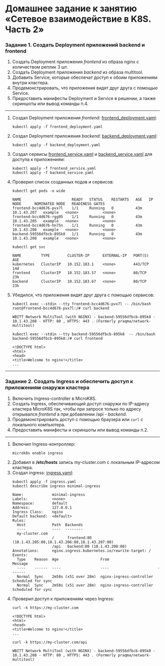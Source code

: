 # Домашнее задание к занятию «Сетевое взаимодействие в K8S. Часть 2»

### Задание 1. Создать Deployment приложений backend и frontend

1. Создать Deployment приложения _frontend_ из образа nginx с количеством реплик 3 шт.
2. Создать Deployment приложения _backend_ из образа multitool. 
3. Добавить Service, которые обеспечат доступ к обоим приложениям внутри кластера. 
4. Продемонстрировать, что приложения видят друг друга с помощью Service.
5. Предоставить манифесты Deployment и Service в решении, а также скриншоты или вывод команды п.4.

------

1. Создал Deployment приложения _frontend_: [frontend_deployment.yaml](frontend_deployment.yaml):
    ```
    kubectl apply -f frontend_deployment.yaml
    ``` 

2. Создал Deployment приложения _backend_: [backend_deployment.yaml](backend_deployment.yaml):
    ```
    kubectl apply -f backend_deployment.yaml
    ```

3. Создал сервисы [frontend_service.yaml](frontend_service.yaml) и [backend_service.yaml](backend_service.yaml) для доступа к приложениям:
    ```
    kubectl apply -f frontend_service.yaml
    kubectl apply -f backend_service.yaml 
    ```

4. Проверил список созданных подов и сервисов:
    ```
    kubectl get pods -o wide
    ```
    ```
    NAME                       READY   STATUS    RESTARTS   AGE   IP            NODE      NOMINATED NODE   READINESS GATES
    frontend-bcc4d676-pvx7l    1/1     Running   0          43m   10.1.43.207   example   <none>           <none>
    frontend-bcc4d676-rgg95    1/1     Running   0          43m   10.1.43.205   example   <none>           <none>
    frontend-bcc4d676-hn75n    1/1     Running   0          43m   10.1.43.206   example   <none>           <none>
    backend-59556dfbcb-895k8   1/1     Running   0          43m   10.1.43.208   example   <none>           <none>
    ```
    ```
    kubectl get svc
    ```
    ```
    NAME         TYPE        CLUSTER-IP      EXTERNAL-IP   PORT(S)   AGE
    kubernetes   ClusterIP   10.152.183.1    <none>        443/TCP   14d
    frontend     ClusterIP   10.152.183.57   <none>        80/TCP    23h
    backend      ClusterIP   10.152.183.67   <none>        80/TCP    23h
    ```
5. Убедился, что приложения видят друг друга с помощью сервисов:
    ```
    kubectl exec --stdin --tty frontend-bcc4d676-pvx7l -- /bin/bash
    root@frontend-bcc4d676-pvx7l:/# curl backend
    ```
    ```
    WBITT Network MultiTool (with NGINX) - backend-59556dfbcb-895k8 - 10.1.43.208 - HTTP: 80 , HTTPS: 443 . (Formerly praqma/network-multitool)
    ```
    ```
    kubectl exec --stdin --tty backend-59556dfbcb-895k8  -- /bin/bash
    backend-59556dfbcb-895k8:/# curl frontend 
    ```
    ```
    <!DOCTYPE html>
    <html>
    <head>
    <title>Welcome to nginx!</title>
    ...
    ```

------

### Задание 2. Создать Ingress и обеспечить доступ к приложениям снаружи кластера

1. Включить Ingress-controller в MicroK8S.
2. Создать Ingress, обеспечивающий доступ снаружи по IP-адресу кластера MicroK8S так, чтобы при запросе только по адресу открывался _frontend_ а при добавлении /api - _backend_.
3. Продемонстрировать доступ с помощью браузера или `curl` с локального компьютера.
4. Предоставить манифесты и скриншоты или вывод команды п.2.

------

1. Включил Ingress-контроллер:
    ```
    microk8s enable ingress
    ```
2. Добавил в **/etc/hosts** запись my-cluster.com с локальным IP-адресом кластера.  
3. Создал ingress: [ingress.yaml](ingress.yaml):
    ```
    kubectl apply -f ingress.yaml 
    kubectl describe ingress minimal-ingress
    ```
    ```
    Name:             minimal-ingress
    Labels:           <none>
    Namespace:        default
    Address:          127.0.0.1
    Ingress Class:    nginx
    Default backend:  <default>
    Rules:
      Host            Path  Backends
      ----            ----  --------
      my-cluster.com  
                      /      frontend:80 (10.1.43.205:80,10.1.43.206:80,10.1.43.207:80)
                      /api   backend:80 (10.1.43.208:80)
    Annotations:      nginx.ingress.kubernetes.io/rewrite-target: /
    Events:
      Type    Reason  Age                   From                      Message
      ----    ------  ----                  ----                      -------
      Normal  Sync    2m58s (x51 over 28m)  nginx-ingress-controller  Scheduled for sync
      Normal  Sync    2m58s (x51 over 28m)  nginx-ingress-controller  Scheduled for sync
    ```
4. Проверил доступ к приложениям через Ingress:
    ```
    curl -k https://my-cluster.com
    ```
    ```
    <!DOCTYPE html>
    <html>
    <head>
    <title>Welcome to nginx!</title>
    ...
    ```
    ```
    curl -k https://my-cluster.com/api
    ```
    ```
    WBITT Network MultiTool (with NGINX) - backend-59556dfbcb-895k8 - 10.1.43.208 - HTTP: 80 , HTTPS: 443 . (Formerly praqma/network-multitool)
    ```